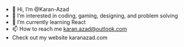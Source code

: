 - 👋 Hi, I’m @Karan-Azad
- 👀 I’m interested in coding, gaming, designing, and problem solving 
- 🌱 I’m currently learning React
- 📫 How to reach me karan.azad@outlook.com
- Check out my website karanazad.com

<!---
Karan-Azad/Karan-Azad is a ✨ special ✨ repository because its `README.md` (this file) appears on your GitHub profile.
You can click the Preview link to take a look at your changes.
--->
